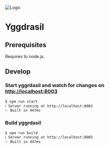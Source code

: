 ![Logo](https://path/to/yggdrasil-logo.png)

# Yggdrasil

## Prerequisites 

Requires to node.js.

## Develop 

### Start yggrdasil and watch for changes on [http://localhost:8003](http://localhost:8003)

```sh
$ npm run start
ℹ️ Server running at http://localhost:8003
✨ Built in 447ms
```

### Build yggrdasil

```sh
$ npm run build
ℹ️ Server running at http://localhost:8003
✨ Built in 447ms
```